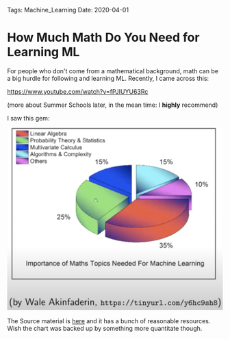 Tags: Machine_Learning
Date: 2020-04-01

# How Much Math Do You Need for Learning ML

For people who don't come from a mathematical background, math can be a big hurdle for following and learning ML. Recently, I came across this: 

https://www.youtube.com/watch?v=fPJIUYU63Rc

(more about Summer Schools later, in the mean time: I __highly__ recommend)

I saw this gem: 

![What types of math do I learn?](pie-chart.png)

The Source material is [here](https://towardsdatascience.com/the-mathematics-of-machine-learning-894f046c568) and it has a bunch of reasonable resources. Wish the chart was backed up by something more quantitate though. 


